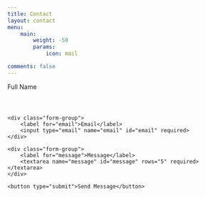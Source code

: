 ```yaml
---
title: Contact
layout: contact
menu:
    main: 
        weight: -50
        params:
            icon: mail

comments: false
---
```


<form action="https://formspree.io/f/dominikjaro789@gmail.com" method="POST">
    <div class="form-group">
        <label for="name">Full Name</label>
        <input type="text" name="name" id="name" required>
    </div>

    <div class="form-group">
        <label for="email">Email</label>
        <input type="email" name="email" id="email" required>
    </div>

    <div class="form-group">
        <label for="message">Message</label>
        <textarea name="message" id="message" rows="5" required></textarea>
    </div>

    <button type="submit">Send Message</button>
</form>

<style>
.form-group {
    margin-bottom: 1rem;
}

label {
    display: block;
    margin-bottom: 0.5rem;
}

input, textarea {
    width: 100%;
    padding: 0.5rem;
    border: 1px solid var(--card-separator-color);
    border-radius: var(--card-border-radius);
    background: var(--card-background);
    color: var(--card-text-color-main);
}

button {
    background: var(--accent-color);
    color: var(--accent-color-text);
    padding: 0.5rem 1rem;
    border: none;
    border-radius: var(--card-border-radius);
    cursor: pointer;
}

button:hover {
    background: var(--accent-color-darker);
}
</style>